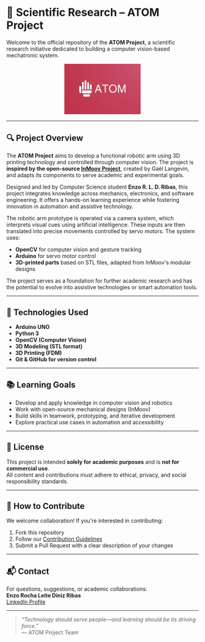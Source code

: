 # 🧪 Scientific Research – ATOM Project

Welcome to the official repository of the **ATOM Project**, a scientific research initiative dedicated to building a computer vision-based mechatronic system.

<p align="center">
  <img src="/PROFILE/ATOM_PROJECT_LOGO.png" alt="ATOM Project Logo" width="200">
</p>

---

## 🔍 Project Overview

The **ATOM Project** aims to develop a functional robotic arm using 3D printing technology and controlled through computer vision. The project is **inspired by the open-source [InMoov Project](http://www.inmoov.fr/)**, created by Gaël Langevin, and adapts its components to serve academic and experimental goals.

Designed and led by Computer Science student **Enzo R. L. D. Ribas**, this project integrates knowledge across mechanics, electronics, and software engineering. It offers a hands-on learning experience while fostering innovation in automation and assistive technology.

The robotic arm prototype is operated via a camera system, which interprets visual cues using artificial intelligence. These inputs are then translated into precise movements controlled by servo motors. The system uses:

- **OpenCV** for computer vision and gesture tracking  
- **Arduino** for servo motor control  
- **3D-printed parts** based on STL files, adapted from InMoov's modular designs  

The project serves as a foundation for further academic research and has the potential to evolve into assistive technologies or smart automation tools.

---

## 🚀 Technologies Used

- **Arduino UNO**  
- **Python 3**  
- **OpenCV (Computer Vision)**  
- **3D Modeling (STL format)**  
- **3D Printing (FDM)**  
- **Git & GitHub for version control**

---

## 📚 Learning Goals

- Develop and apply knowledge in computer vision and robotics  
- Work with open-source mechanical designs (InMoov)  
- Build skills in teamwork, prototyping, and iterative development  
- Explore practical use cases in automation and accessibility

---

## 📜 License

This project is intended **solely for academic purposes** and is **not for commercial use**.  
All content and contributions must adhere to ethical, privacy, and social responsibility standards.

---

## 🤝 How to Contribute

We welcome collaboration! If you're interested in contributing:

1. Fork this repository  
2. Follow our [Contribution Guidelines](CONTRIBUTING.md)  
3. Submit a Pull Request with a clear description of your changes

---

## 📬 Contact

For questions, suggestions, or academic collaborations:  
**Enzo Rocha Leite Diniz Ribas**  
[LinkedIn Profile](https://www.linkedin.com/in/enzoribas)

---

> _“Technology should serve people—and learning should be its driving force.”_  
> — ATOM Project Team
